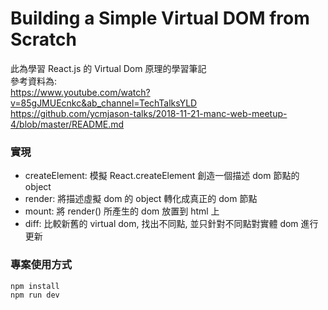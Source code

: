 # Building a Simple Virtual DOM from Scratch

此為學習 React.js 的 Virtual Dom 原理的學習筆記<br>
參考資料為:<br>
https://www.youtube.com/watch?v=85gJMUEcnkc&ab_channel=TechTalksYLD<br>
https://github.com/ycmjason-talks/2018-11-21-manc-web-meetup-4/blob/master/README.md

### 實現

-  createElement: 模擬 React.createElement 創造一個描述 dom 節點的 object
-  render: 將描述虛擬 dom 的 object 轉化成真正的 dom 節點
-  mount: 將 render() 所產生的 dom 放置到 html 上
-  diff: 比較新舊的 virtual dom, 找出不同點, 並只針對不同點對實體 dom 進行更新

### 專案使用方式

```
npm install
npm run dev
```
